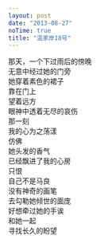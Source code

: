 ```yaml
---
layout: post
date: "2013-08-27"
noTime: true
title: "温家岸18号"
---
```

那天，一个下过雨后的傍晚  
无意中经过她的门旁  
她穿着素色的裙子  
靠在门上  
望着远方  
眼神中透着无尽的哀伤  
那一刻  
我的心为之荡漾  
仿佛  
她头发的香气  
已经飘进了我的心房  
只恨  
自己不是马良  
没有神奇的画笔  
去勾勒她倾世的面庞  
好想牵过她的手诶  
和她一起  
寻找长久的盼望  
